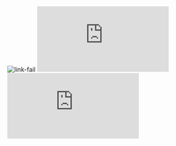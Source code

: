 ![link-fail](https://unlinksxs/porqueaja)
![Texto-en-archivo-html](https://unlinkxs/disquetieneunarchivo.html)
![ruta-del-archivo](https://otravezellinkxs/estaeslaruta/deundisquearchivo.html)